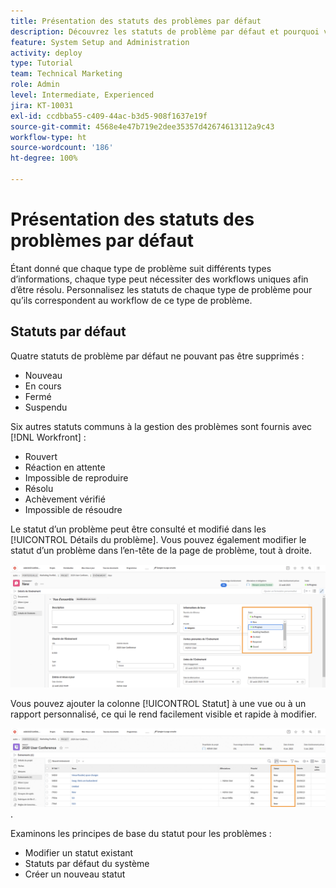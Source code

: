```yaml
---
title: Présentation des statuts des problèmes par défaut
description: Découvrez les statuts de problème par défaut et pourquoi vous souhaitez peut-être les personnaliser pour qu’ils correspondent au workflow de votre entreprise.
feature: System Setup and Administration
activity: deploy
type: Tutorial
team: Technical Marketing
role: Admin
level: Intermediate, Experienced
jira: KT-10031
exl-id: ccdbba55-c409-44ac-b3d5-908f1637e19f
source-git-commit: 4568e4e47b719e2dee35357d42674613112a9c43
workflow-type: ht
source-wordcount: '186'
ht-degree: 100%

---
```


# Présentation des statuts des problèmes par défaut

Étant donné que chaque type de problème suit différents types d’informations, chaque type peut nécessiter des workflows uniques afin d’être résolu. Personnalisez les statuts de chaque type de problème pour qu’ils correspondent au workflow de ce type de problème.

<!--
add URL in paragraph below
-->

## Statuts par défaut

Quatre statuts de problème par défaut ne pouvant pas être supprimés :

* Nouveau
* En cours
* Fermé
* Suspendu

Six autres statuts communs à la gestion des problèmes sont fournis avec [!DNL Workfront] :

* Rouvert
* Réaction en attente
* Impossible de reproduire
* Résolu
* Achèvement vérifié
* Impossible de résoudre

<!--
need URL in paragraph below
-->


Le statut d’un problème peut être consulté et modifié dans les [!UICONTROL Détails du problème]. Vous pouvez également modifier le statut d’un problème dans l’en-tête de la page de problème, tout à droite.

![[!UICONTROL Option Statut] dans l’en-tête de page et page [!UICONTROL Détails du problème].](assets/admin-fund-issue-details-status.png)

Vous pouvez ajouter la colonne [!UICONTROL Statut] à une vue ou à un rapport personnalisé, ce qui le rend facilement visible et rapide à modifier.

![[!UICONTROL Colonne Statut] dans une [!UICONTROL Vue]](assets/admin-fund-issue-status-view.png).

<!--
link the bullets below to the articles
-->

Examinons les principes de base du statut pour les problèmes :

* Modifier un statut existant
* Statuts par défaut du système
* Créer un nouveau statut
